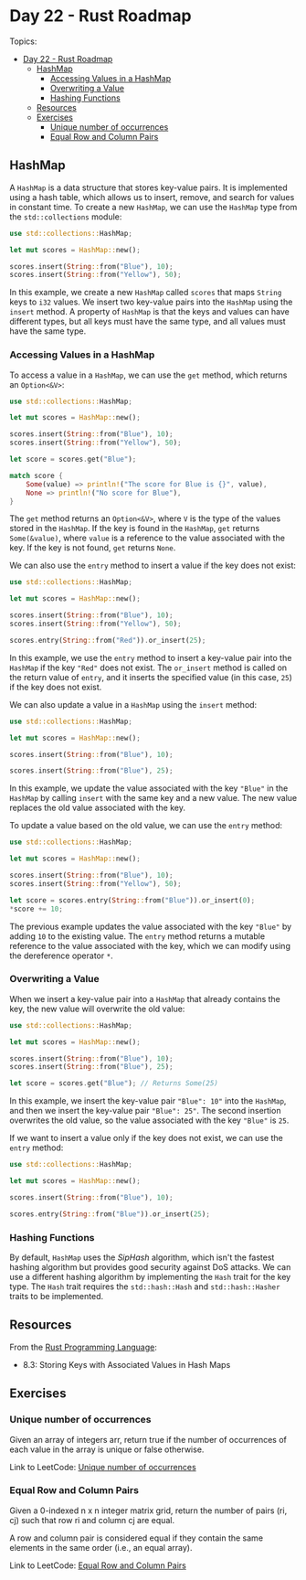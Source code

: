 # Day 22 - Rust Roadmap

Topics:

- [Day 22 - Rust Roadmap](#day-22---rust-roadmap)
  - [HashMap](#hashmap)
    - [Accessing Values in a HashMap](#accessing-values-in-a-hashmap)
    - [Overwriting a Value](#overwriting-a-value)
    - [Hashing Functions](#hashing-functions)
  - [Resources](#resources)
  - [Exercises](#exercises)
    - [Unique number of occurrences](#unique-number-of-occurrences)
    - [Equal Row and Column Pairs](#equal-row-and-column-pairs)

## HashMap

A `HashMap` is a data structure that stores key-value pairs. It is implemented using a hash table, which allows us to insert, remove, and search for values in constant time. To create a new `HashMap`, we can use the `HashMap` type from the `std::collections` module:

```rust
use std::collections::HashMap;

let mut scores = HashMap::new();

scores.insert(String::from("Blue"), 10);
scores.insert(String::from("Yellow"), 50);
```

In this example, we create a new `HashMap` called `scores` that maps `String` keys to `i32` values. We insert two key-value pairs into the `HashMap` using the `insert` method. A property of `HashMap` is that the keys and values can have different types, but all keys must have the same type, and all values must have the same type.

### Accessing Values in a HashMap

To access a value in a `HashMap`, we can use the `get` method, which returns an `Option<&V>`:

```rust
use std::collections::HashMap;

let mut scores = HashMap::new();

scores.insert(String::from("Blue"), 10);
scores.insert(String::from("Yellow"), 50);

let score = scores.get("Blue");

match score {
    Some(value) => println!("The score for Blue is {}", value),
    None => println!("No score for Blue"),
}
```

The `get` method returns an `Option<&V>`, where `V` is the type of the values stored in the `HashMap`. If the key is found in the `HashMap`, `get` returns `Some(&value)`, where `value` is a reference to the value associated with the key. If the key is not found, `get` returns `None`.

We can also use the `entry` method to insert a value if the key does not exist:

```rust
use std::collections::HashMap;

let mut scores = HashMap::new();

scores.insert(String::from("Blue"), 10);
scores.insert(String::from("Yellow"), 50);

scores.entry(String::from("Red")).or_insert(25);
```

In this example, we use the `entry` method to insert a key-value pair into the `HashMap` if the key `"Red"` does not exist. The `or_insert` method is called on the return value of `entry`, and it inserts the specified value (in this case, `25`) if the key does not exist.

We can also update a value in a `HashMap` using the `insert` method:

```rust
use std::collections::HashMap;

let mut scores = HashMap::new();

scores.insert(String::from("Blue"), 10);

scores.insert(String::from("Blue"), 25);
```

In this example, we update the value associated with the key `"Blue"` in the `HashMap` by calling `insert` with the same key and a new value. The new value replaces the old value associated with the key.

To update a value based on the old value, we can use the `entry` method:

```rust
use std::collections::HashMap;

let mut scores = HashMap::new();

scores.insert(String::from("Blue"), 10);
scores.insert(String::from("Yellow"), 50);

let score = scores.entry(String::from("Blue")).or_insert(0);
*score += 10;
```

The previous example updates the value associated with the key `"Blue"` by adding `10` to the existing value. The `entry` method returns a mutable reference to the value associated with the key, which we can modify using the dereference operator `*`.

### Overwriting a Value

When we insert a key-value pair into a `HashMap` that already contains the key, the new value will overwrite the old value:

```rust
use std::collections::HashMap;

let mut scores = HashMap::new();

scores.insert(String::from("Blue"), 10);
scores.insert(String::from("Blue"), 25);

let score = scores.get("Blue"); // Returns Some(25)
```

In this example, we insert the key-value pair `"Blue": 10"` into the `HashMap`, and then we insert the key-value pair `"Blue": 25"`. The second insertion overwrites the old value, so the value associated with the key `"Blue"` is `25`.

If we want to insert a value only if the key does not exist, we can use the `entry` method:

```rust
use std::collections::HashMap;

let mut scores = HashMap::new();

scores.insert(String::from("Blue"), 10);

scores.entry(String::from("Blue")).or_insert(25);
```

### Hashing Functions

By default, `HashMap` uses the *SipHash* algorithm, which isn't the fastest hashing algorithm but provides good security against DoS attacks. We can use a different hashing algorithm by implementing the `Hash` trait for the key type. The `Hash` trait requires the `std::hash::Hash` and `std::hash::Hasher` traits to be implemented.

## Resources

From the [Rust Programming Language](https://doc.rust-lang.org/book/):

- 8.3: Storing Keys with Associated Values in Hash Maps

## Exercises

### Unique number of occurrences

Given an array of integers arr, return true if the number of occurrences of each value in the array is unique or false otherwise.

Link to LeetCode: [Unique number of occurrences](https://leetcode.com/problems/unique-number-of-occurrences/)

### Equal Row and Column Pairs

Given a 0-indexed n x n integer matrix grid, return the number of pairs (ri, cj) such that row ri and column cj are equal.

A row and column pair is considered equal if they contain the same elements in the same order (i.e., an equal array).

Link to LeetCode: [Equal Row and Column Pairs](https://leetcode.com/problems/equal-row-and-column-pairs/description)
